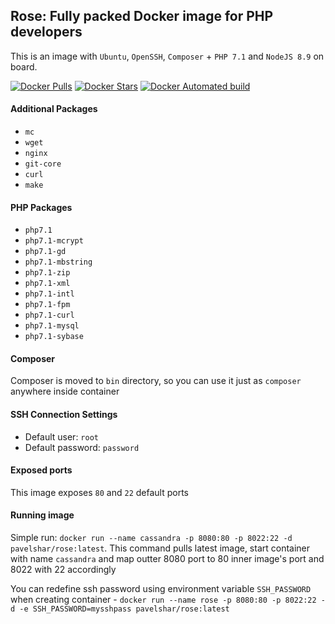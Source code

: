 ## Rose: Fully packed Docker image for PHP developers

This is an image with `Ubuntu`, `OpenSSH`, `Composer` + `PHP 7.1` and `NodeJS 8.9` on board.  

[![Docker Pulls](https://img.shields.io/docker/pulls/pavelshar/rose.svg?style=flat-square)][hub]
[![Docker Stars](https://img.shields.io/docker/stars/pavelshar/rose.svg?style=flat-square)][hub]
[![Docker Automated build](https://img.shields.io/docker/automated/pavelshar/rose.svg?style=flat-square)][hub]


#### Additional Packages
* `mc`
* `wget`
* `nginx`
* `git-core`
* `curl`
* `make`

#### PHP Packages
* `php7.1`
* `php7.1-mcrypt`
* `php7.1-gd` 
* `php7.1-mbstring`
* `php7.1-zip`
* `php7.1-xml`
* `php7.1-intl`
* `php7.1-fpm`
* `php7.1-curl`
* `php7.1-mysql`
* `php7.1-sybase`

#### Composer
Composer is moved to `bin` directory, so you can use it just as `composer` anywhere inside container


#### SSH Connection Settings
- Default user: `root`
- Default password: `password`

#### Exposed ports
This image exposes `80` and `22` default ports

#### Running image
Simple run: `docker run --name cassandra -p 8080:80 -p 8022:22 -d pavelshar/rose:latest`. This command pulls latest image, start container with name `cassandra` and map outter 8080 port to 80 inner image's port and 8022 with 22 accordingly

You can redefine ssh password using environment variable `SSH_PASSWORD` when creating container - `docker run --name rose -p 8080:80 -p 8022:22 -d -e SSH_PASSWORD=mysshpass pavelshar/rose:latest`

[hub]: https://hub.docker.com/r/pavelshar/rose/
